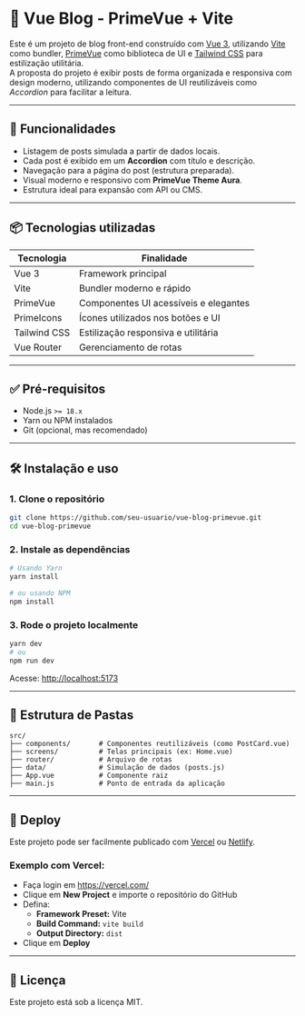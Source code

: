 # 📝 Vue Blog - PrimeVue + Vite

Este é um projeto de blog front-end construído com [Vue 3](https://vuejs.org/), utilizando [Vite](https://vitejs.dev/) como bundler, [PrimeVue](https://primevue.org/) como biblioteca de UI e [Tailwind CSS](https://tailwindcss.com/) para estilização utilitária.  
A proposta do projeto é exibir posts de forma organizada e responsiva com design moderno, utilizando componentes de UI reutilizáveis como _Accordion_ para facilitar a leitura.

---

## 🚀 Funcionalidades

- Listagem de posts simulada a partir de dados locais.
- Cada post é exibido em um **Accordion** com título e descrição.
- Navegação para a página do post (estrutura preparada).
- Visual moderno e responsivo com **PrimeVue Theme Aura**.
- Estrutura ideal para expansão com API ou CMS.

---

## 📦 Tecnologias utilizadas

| Tecnologia   | Finalidade                            |
| ------------ | ------------------------------------- |
| Vue 3        | Framework principal                   |
| Vite         | Bundler moderno e rápido              |
| PrimeVue     | Componentes UI acessíveis e elegantes |
| PrimeIcons   | Ícones utilizados nos botões e UI     |
| Tailwind CSS | Estilização responsiva e utilitária   |
| Vue Router   | Gerenciamento de rotas                |

---

## ✅ Pré-requisitos

- Node.js `>= 18.x`
- Yarn ou NPM instalados
- Git (opcional, mas recomendado)

---

## 🛠️ Instalação e uso

### 1. Clone o repositório

```bash
git clone https://github.com/seu-usuario/vue-blog-primevue.git
cd vue-blog-primevue
```

### 2. Instale as dependências

```bash
# Usando Yarn
yarn install

# ou usando NPM
npm install
```

### 3. Rode o projeto localmente

```bash
yarn dev
# ou
npm run dev
```

Acesse: [http://localhost:5173](http://localhost:5173)

---

## 🧱 Estrutura de Pastas

```
src/
├── components/       # Componentes reutilizáveis (como PostCard.vue)
├── screens/          # Telas principais (ex: Home.vue)
├── router/           # Arquivo de rotas
├── data/             # Simulação de dados (posts.js)
├── App.vue           # Componente raiz
├── main.js           # Ponto de entrada da aplicação
```

---

## 🔗 Deploy

Este projeto pode ser facilmente publicado com [Vercel](https://vercel.com/) ou [Netlify](https://netlify.com/).

### Exemplo com Vercel:

- Faça login em https://vercel.com/
- Clique em **New Project** e importe o repositório do GitHub
- Defina:
  - **Framework Preset:** Vite
  - **Build Command:** `vite build`
  - **Output Directory:** `dist`
- Clique em **Deploy**

---

## 📄 Licença

Este projeto está sob a licença MIT.
